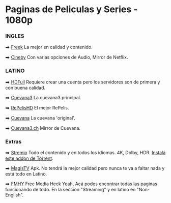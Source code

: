 # Paginas de Peliculas y Series - 1080p

### INGLES

⮕ [Freek](https://freek.to) La mejor en calidad y contenido.

⮕ [Cineby](https://www.cineby.ru/) Con varias opciones de Audio, Mirror de Netflix.

### LATINO

⮕ [HDFull](https://dominioshdfull.com/) Requiere crear una cuenta pero los servidores son de primera y con buena calidad.

⮕ [Cuevana3](https://cuevana3.solar) La cuevana3 principal.

⮕ [RePelisHD](https://repelishd.cam/) El mejor RePelis.

⮕ [Cuevana](https://ww1.cuevana.si/) La cuevana 'original'.


⮕ [Cuevana3.ch](https://cuevana3.ch/) Mirror de Cuevana.

### Extras

⮕ [Stremio](https://www.stremio.com/) Todo el contenido y en todos los idiomas. 4K, Dolby, HDR. [Instalá este addon de Torrent](https://stremio-addons.netlify.app/torrentio).

⮕ [MagisTV](https://www.magistv-pc.com/) Apk. No tendrá la mejor calidad pero nunca te va a faltar nada y está todo en Latino.

⮕ [FMHY](https://www.fmhy.net) Free Media Heck Yeah, Acá podes encontrar todas las paginas funcionando de todo. En la seccion "Streaming" y en latino en "Non-English".

